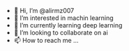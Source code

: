 - 👋 Hi, I’m @alirmz007
- 👀 I’m interested in machin learning 
- 🌱 I’m currently learning deep learning
- 💞️ I’m looking to collaborate on ai 
- 📫 How to reach me ...

<!---
alirmz007/alirmz007 is a ✨ special ✨ repository because its `README.md` (this file) appears on your GitHub profile.
You can click the Preview link to take a look at your changes.
--->
